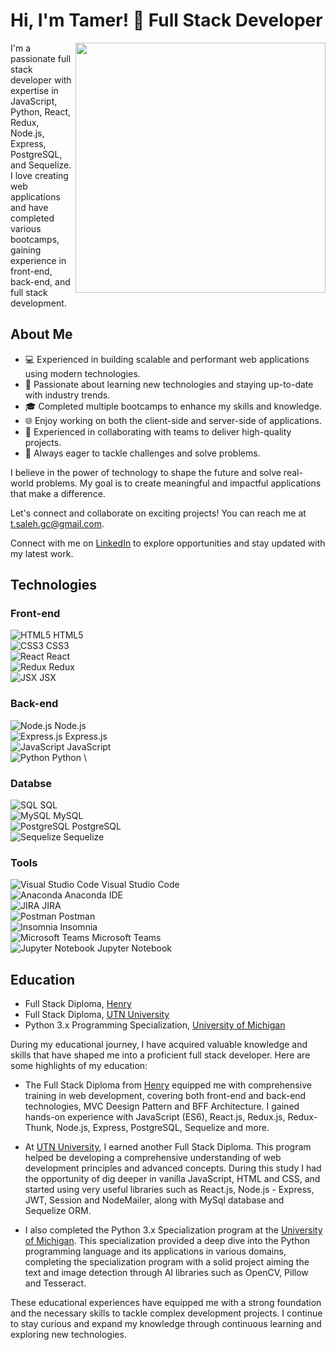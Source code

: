 # Hi, I'm Tamer! 👋 Full Stack Developer

<div>
  <img align="right" width="400" src="https://github.com/tam-sal/tam-sal/assets/95254477/1c239f51-e42d-4c4d-bfea-a8029e376552">
  <p>I'm a passionate full stack developer with expertise in JavaScript, Python, React, Redux, Node.js, Express, PostgreSQL, and Sequelize. I love creating web applications and have completed various bootcamps, gaining experience in front-end, back-end, and full stack development.</p>
</div>

## About Me

- 💻 Experienced in building scalable and performant web applications using modern technologies.
- 🚀 Passionate about learning new technologies and staying up-to-date with industry trends.
- 🎓 Completed multiple bootcamps to enhance my skills and knowledge.
- 🌐 Enjoy working on both the client-side and server-side of applications.
- 🤝 Experienced in collaborating with teams to deliver high-quality projects.
- 🔧 Always eager to tackle challenges and solve problems.

I believe in the power of technology to shape the future and solve real-world problems. My goal is to create meaningful and impactful applications that make a difference.

Let's connect and collaborate on exciting projects! You can reach me at [t.saleh.gc@gmail.com](mailto:t.saleh.gc@gmail.com).

Connect with me on [LinkedIn](https://www.linkedin.com/in/tamsaleh/) to explore opportunities and stay updated with my latest work.

## Technologies

### Front-end

![HTML5](https://img.icons8.com/color/48/000000/html-5.png) HTML5 \
![CSS3](https://img.icons8.com/color/48/000000/css3.png) CSS3 \
![React](https://img.icons8.com/color/48/000000/react-native.png) React \
![Redux](https://img.icons8.com/color/48/000000/redux.png) Redux \
![JSX](https://img.icons8.com/office/48/000000/jsx.png) JSX

### Back-end

![Node.js](https://img.icons8.com/color/48/000000/nodejs.png) Node.js \
![Express.js](https://img.icons8.com/office/48/000000/api-settings.png) Express.js \
![JavaScript](https://img.icons8.com/color/48/000000/javascript.png) JavaScript \
![Python](https://img.icons8.com/color/48/000000/python.png) Python \

### Databse

![SQL](https://img.icons8.com/dusk/48/000000/sql.png) SQL \
![MySQL](https://img.icons8.com/color/48/000000/mysql-logo.png) MySQL \
![PostgreSQL](https://img.icons8.com/color/48/000000/postgresql.png) PostgreSQL \
![Sequelize](https://img.icons8.com/color/48/000000/sequelize.png) Sequelize

### Tools

![Visual Studio Code](https://img.icons8.com/fluent/48/000000/visual-studio-code-2019.png) Visual Studio Code \
![Anaconda](https://img.icons8.com/dusk/48/000000/anaconda.png) Anaconda IDE \
![JIRA](https://img.icons8.com/color/48/000000/jira.png) JIRA \
![Postman](https://img.icons8.com/dusk/48/000000/postman-api.png) Postman \
![Insomnia](https://img.icons8.com/color/48/000000/insomnia.png) Insomnia \
![Microsoft Teams](https://img.icons8.com/color/48/000000/microsoft-teams.png) Microsoft Teams \
![Jupyter Notebook](https://img.icons8.com/office/48/000000/jupyter-notebook.png) Jupyter Notebook


## Education

- Full Stack Diploma, [Henry](https://www.soyhenry.com/)
- Full Stack Diploma, [UTN University](https://sceu.frba.utn.edu.ar/e-learning/)
- Python 3.x Programming Specialization, [University of Michigan](https://www.coursera.org/specializations/python-3-programming)

During my educational journey, I have acquired valuable knowledge and skills that have shaped me into a proficient full stack developer. Here are some highlights of my education:

- The Full Stack Diploma from [Henry](https://www.soyhenry.com/) equipped me with comprehensive training in web development, covering both front-end and back-end technologies, MVC Deesign Pattern and BFF Architecture. I gained hands-on experience with JavaScript (ES6), React.js, Redux.js, Redux-Thunk, Node.js, Express, PostgreSQL, Sequelize and more.

- At [UTN University](https://sceu.frba.utn.edu.ar/e-learning/), I earned another Full Stack Diploma. This program helped be developing a comprehensive understanding of web development principles and advanced concepts. During this study I had the opportunity of dig deeper in vanilla JavaScript, HTML and CSS, and started using very useful libraries such as React.js, Node.js - Express, JWT, Session and NodeMailer, along with MySql database and Sequelize ORM.

- I also completed the Python 3.x Specialization program at the [University of Michigan](https://www.coursera.org/specializations/python-3-programming). This specialization provided a deep dive into the Python programming language and its applications in various domains, completing the specialization program with a solid project aiming the text and image detection through AI libraries such as OpenCV, Pillow and Tesseract.

These educational experiences have equipped me with a strong foundation and the necessary skills to tackle complex development projects. I continue to stay curious and expand my knowledge through continuous learning and exploring new technologies.

